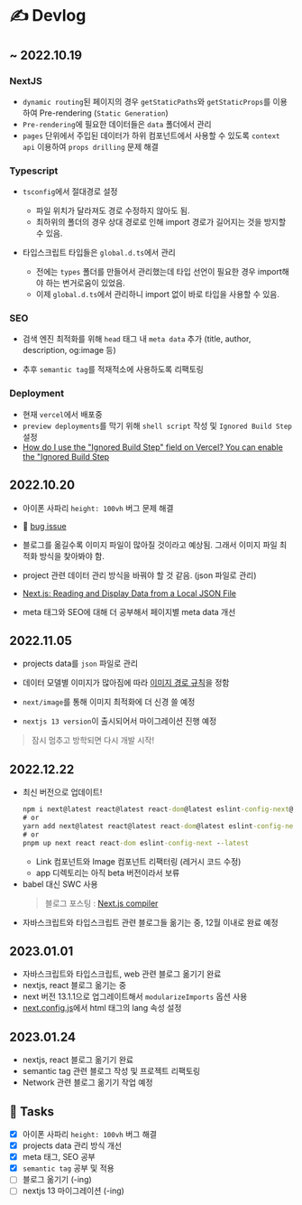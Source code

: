 # ✍️ Devlog

## ~ 2022.10.19

### NextJS

- `dynamic routing`된 페이지의 경우 `getStaticPaths`와 `getStaticProps`를 이용하여 Pre-rendering (`Static Generation`)
- `Pre-rendering`에 필요한 데이터들은 `data` 폴더에서 관리
- `pages` 단위에서 주입된 데이터가 하위 컴포넌트에서 사용할 수 있도록 `context api` 이용하여 `props drilling` 문제 해결

### Typescript

- `tsconfig`에서 절대경로 설정

  - 파일 위치가 달라져도 경로 수정하지 않아도 됨.
  - 최하위의 폴더의 경우 상대 경로로 인해 import 경로가 길어지는 것을 방지할 수 있음.

- 타입스크립트 타입들은 `global.d.ts`에서 관리
  - 전에는 `types` 폴더를 만들어서 관리했는데 타입 선언이 필요한 경우 import해야 하는 번거로움이 있었음.
  - 이제 `global.d.ts`에서 관리하니 import 없이 바로 타입을 사용할 수 있음.

### SEO

- 검색 엔진 최적화를 위해 `head` 태그 내 `meta data` 추가 (title, author, description, og:image 등)

- 추후 `semantic tag`를 적재적소에 사용하도록 리팩토링

### Deployment

- 현재 `vercel`에서 배포중
- `preview deployments`를 막기 위해 `shell script` 작성 및 `Ignored Build Step` 설정
- [How do I use the "Ignored Build Step" field on Vercel?
  You can enable the "Ignored Build Step](https://vercel.com/guides/how-do-i-use-the-ignored-build-step-field-on-vercel)

## 2022.10.20

- 아이폰 사파리 `height: 100vh` 버그 문제 해결
- 🐛 [bug issue](https://github.com/eunnbi/dev/issues/5)

- 블로그를 옮길수록 이미지 파일이 많아질 것이라고 예상됨. 그래서 이미지 파일 최적화 방식을 찾아봐야 함.

- project 관련 데이터 관리 방식을 바꿔야 할 것 같음. (json 파일로 관리)
- [Next.js: Reading and Display Data from a Local JSON File](https://www.kindacode.com/article/next-js-reading-and-display-data-from-a-local-json-file/)

- meta 태그와 SEO에 대해 더 공부해서 페이지별 meta data 개선

## 2022.11.05

- projects data를 `json` 파일로 관리

- 데이터 모델별 이미지가 많아짐에 따라 [이미지 경로 규칙](https://github.com/eunnbi/dev/issues/6)을 정함
- `next/image`를 통해 이미지 최적화에 더 신경 쓸 예정

- `nextjs 13 version`이 출시되어서 마이그레이션 진행 예정

> 잠시 멈추고 방학되면 다시 개발 시작!

## 2022.12.22

- 최신 버전으로 업데이트!
  ```cmd
  npm i next@latest react@latest react-dom@latest eslint-config-next@latest
  # or
  yarn add next@latest react@latest react-dom@latest eslint-config-next@latest
  # or
  pnpm up next react react-dom eslint-config-next --latest
  ```
  - Link 컴포넌트와 Image 컴포넌트 리팩터링 (레거시 코드 수정)
  - app 디렉토리는 아직 beta 버전이라서 보류
- babel 대신 SWC 사용
  > 블로그 포스팅 : [Next.js compiler](https://www.eunnbi.dev/posts/next-compiler)
- 자바스크립트와 타입스크립트 관련 블로그들 옮기는 중, 12월 이내로 완료 예정

## 2023.01.01

- 자바스크립트와 타입스크립트, web 관련 블로그 옮기기 완료
- nextjs, react 블로그 옮기는 중
- next 버전 13.1.1으로 업그레이트해서 `modularizeImports` 옵션 사용
- [next.config.js](https://github.com/eunnbi/dev/blob/main/next.config.js#L4)에서 html 태그의 lang 속성 설정

## 2023.01.24

- nextjs, react 블로그 옮기기 완료
- semantic tag 관련 블로그 작성 및 프로젝트 리팩토링
- Network 관련 블로그 옮기기 작업 예정

## 📝 Tasks

- [x] 아이폰 사파리 `height: 100vh` 버그 해결
- [x] projects data 관리 방식 개선
- [x] meta 태그, SEO 공부
- [x] `semantic tag` 공부 및 적용
- [ ] 블로그 옮기기 (-ing)
- [ ] nextjs 13 마이그레이션 (-ing)
